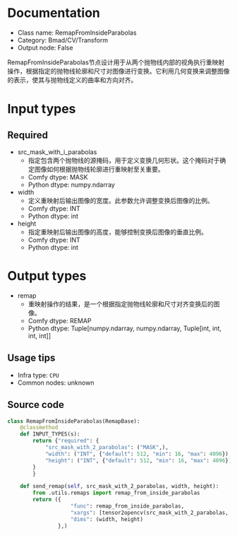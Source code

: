 
# Documentation
- Class name: RemapFromInsideParabolas
- Category: Bmad/CV/Transform
- Output node: False

RemapFromInsideParabolas节点设计用于从两个抛物线内部的视角执行重映射操作，根据指定的抛物线轮廓和尺寸对图像进行变换。它利用几何变换来调整图像的表示，使其与抛物线定义的曲率和方向对齐。

# Input types
## Required
- src_mask_with_i_parabolas
    - 指定包含两个抛物线的源掩码，用于定义变换几何形状。这个掩码对于确定图像如何根据抛物线轮廓进行重映射至关重要。
    - Comfy dtype: MASK
    - Python dtype: numpy.ndarray
- width
    - 定义重映射后输出图像的宽度。此参数允许调整变换后图像的比例。
    - Comfy dtype: INT
    - Python dtype: int
- height
    - 指定重映射后输出图像的高度，能够控制变换后图像的垂直比例。
    - Comfy dtype: INT
    - Python dtype: int

# Output types
- remap
    - 重映射操作的结果，是一个根据指定抛物线轮廓和尺寸对齐变换后的图像。
    - Comfy dtype: REMAP
    - Python dtype: Tuple[numpy.ndarray, numpy.ndarray, Tuple[int, int, int, int]]


## Usage tips
- Infra type: `CPU`
- Common nodes: unknown


## Source code
```python
class RemapFromInsideParabolas(RemapBase):
    @classmethod
    def INPUT_TYPES(s):
        return {"required": {
            "src_mask_with_2_parabolas": ("MASK",),
            "width": ("INT", {"default": 512, "min": 16, "max": 4096}),
            "height": ("INT", {"default": 512, "min": 16, "max": 4096}),
        }
        }

    def send_remap(self, src_mask_with_2_parabolas, width, height):
        from .utils.remaps import remap_from_inside_parabolas
        return ({
                    "func": remap_from_inside_parabolas,
                    "xargs": [tensor2opencv(src_mask_with_2_parabolas, 1), width, height],
                    "dims": (width, height)
                },)

```

